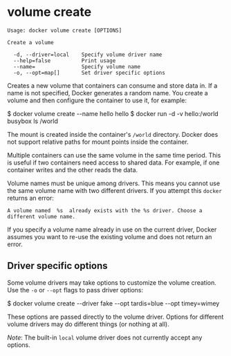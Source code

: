 <!--[metadata]>
+++
title = "volume create"
description = "The volume create command description and usage"
keywords = ["volume, create"]
[menu.main]
parent = "smn_cli"
+++
<![end-metadata]-->

# volume create

    Usage: docker volume create [OPTIONS]

    Create a volume

      -d, --driver=local    Specify volume driver name
      --help=false          Print usage
      --name=               Specify volume name
      -o, --opt=map[]       Set driver specific options

Creates a new volume that containers can consume and store data in. If a name is not specified, Docker generates a random name. You create a volume and then configure the container to use it, for example:

  $ docker volume create --name hello
  hello
  $ docker run -d -v hello:/world busybox ls /world

The mount is created inside the container's `/world` directory. Docker does not support relative paths for mount points inside the container.

Multiple containers can use the same volume in the same time period. This is useful if two containers need access to shared data. For example, if one container writes and the other reads the data.

Volume names must be unique among drivers.  This means you cannot use the same volume name with two different drivers.  If you attempt this `docker` returns an error:

```
A volume named  %s  already exists with the %s driver. Choose a different volume name.
```

If you specify a volume name already in use on the current driver, Docker assumes you want to re-use the existing volume and does not return an error.   

## Driver specific options

Some volume drivers may take options to customize the volume creation. Use the `-o` or `--opt` flags to pass driver options:

  $ docker volume create --driver fake --opt tardis=blue --opt timey=wimey

These options are passed directly to the volume driver. Options for
different volume drivers may do different things (or nothing at all).

*Note*: The built-in `local` volume driver does not currently accept any options.
